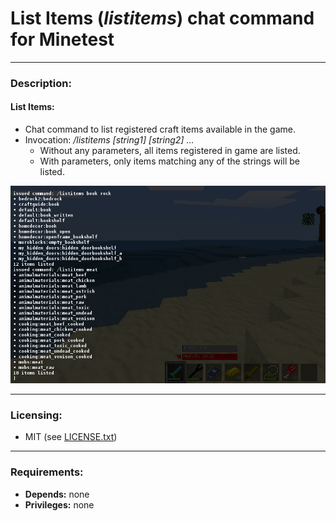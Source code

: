 # List Items (***listitems***) chat command for Minetest


---
### **Description:**

#### List Items:
- Chat command to list registered craft items available in the game.
- Invocation: */listitems [string1] [string2] ...*
  - Without any parameters, all items registered in game are listed.
  - With parameters, only items matching any of the strings will be listed.

![Screenshot](screenshot.png)


---
### **Licensing:**

- MIT (see [LICENSE.txt](LICENSE.txt))


---
### **Requirements:**

- **Depends:** none
- **Privileges:** none
